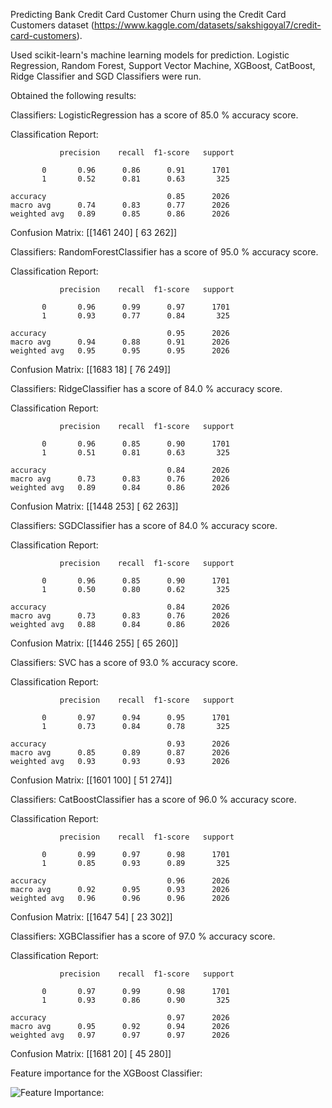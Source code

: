 Predicting Bank Credit Card Customer Churn using the Credit Card Customers dataset (https://www.kaggle.com/datasets/sakshigoyal7/credit-card-customers).

Used scikit-learn's machine learning models for prediction. Logistic Regression, Random Forest, Support Vector Machine, XGBoost, CatBoost, Ridge Classifier and SGD Classifiers were run.


Obtained the following results:

Classifiers:  LogisticRegression has a score of 85.0 % accuracy score.

  Classification Report: 
  
               precision    recall  f1-score   support

           0       0.96      0.86      0.91      1701
           1       0.52      0.81      0.63       325

    accuracy                           0.85      2026
    macro avg      0.74      0.83      0.77      2026
    weighted avg   0.89      0.85      0.86      2026

  Confusion Matrix: 
   [[1461  240]
   [  63  262]] 


Classifiers:  RandomForestClassifier has a score of 95.0 % accuracy score.

  Classification Report: 
  
               precision    recall  f1-score   support

           0       0.96      0.99      0.97      1701
           1       0.93      0.77      0.84       325

    accuracy                           0.95      2026
    macro avg      0.94      0.88      0.91      2026
    weighted avg   0.95      0.95      0.95      2026

  Confusion Matrix: 
   [[1683   18]
   [  76  249]] 


Classifiers:  RidgeClassifier has a score of 84.0 % accuracy score.

  Classification Report: 
  
               precision    recall  f1-score   support

           0       0.96      0.85      0.90      1701
           1       0.51      0.81      0.63       325

    accuracy                           0.84      2026
    macro avg      0.73      0.83      0.76      2026
    weighted avg   0.89      0.84      0.86      2026

  Confusion Matrix: 
   [[1448  253]
   [  62  263]] 


Classifiers:  SGDClassifier has a score of 84.0 % accuracy score.

  Classification Report: 
  
               precision    recall  f1-score   support

           0       0.96      0.85      0.90      1701
           1       0.50      0.80      0.62       325

    accuracy                           0.84      2026
    macro avg      0.73      0.83      0.76      2026
    weighted avg   0.88      0.84      0.86      2026

  Confusion Matrix: 
   [[1446  255]
   [  65  260]] 


Classifiers:  SVC has a score of 93.0 % accuracy score.

  Classification Report: 
  
               precision    recall  f1-score   support

           0       0.97      0.94      0.95      1701
           1       0.73      0.84      0.78       325

    accuracy                           0.93      2026
    macro avg      0.85      0.89      0.87      2026
    weighted avg   0.93      0.93      0.93      2026

  Confusion Matrix: 
   [[1601  100]
   [  51  274]] 


Classifiers:  CatBoostClassifier has a score of 96.0 % accuracy score.

  Classification Report: 
  
               precision    recall  f1-score   support

           0       0.99      0.97      0.98      1701
           1       0.85      0.93      0.89       325

    accuracy                           0.96      2026
    macro avg      0.92      0.95      0.93      2026
    weighted avg   0.96      0.96      0.96      2026

  Confusion Matrix: 
   [[1647   54]
   [  23  302]] 


Classifiers:  XGBClassifier has a score of 97.0 % accuracy score.

  Classification Report: 
  
               precision    recall  f1-score   support

           0       0.97      0.99      0.98      1701
           1       0.93      0.86      0.90       325

    accuracy                           0.97      2026
    macro avg      0.95      0.92      0.94      2026
    weighted avg   0.97      0.97      0.97      2026

  Confusion Matrix: 
   [[1681   20]
   [  45  280]] 


Feature importance for the XGBoost Classifier:

![Feature Importance: ](Feature_Importance_XGBoost.png)

